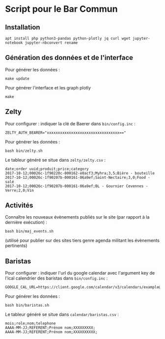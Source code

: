 # Script pour le Bar Commun

## Installation

    apt install php python3-pandas python-plotly jq curl wget jupyter-notebook jupyter-nbconvert rename

## Génération des données et de l'interface

Pour générer les données :

    make update

Pour générer l'interface et les graph plotly

    make

## Zelty

Pour configurer : indiquer la clé de Baerer dans `bin/config.inc` :

    ZELTY_AUTH_BEARER="xxxxxxxxxxxxxxxxxxxxxxxxxxxxxxxxx=="

Pour générer les données :

    bash bin/zelty.sh

Le tableur généré se situe dans `zelty/zelty.csv` :

    date;order uuid;produit;price;category
    2017-10-12;00026c-1f90220c-000162-e0acf3;Myhra;3,5;Bière - bouteille
    2017-10-12;00026c-1f90207b-000161-06a9ef;Saint-Nectaire;3,0;Food - salé
    2017-10-12;00026c-1f90207b-000161-06a9ef;BL - Gournier Cevennes - Verre;2,0;Vin

## Activités

Connaître les nouveaux évènements publiés sur le site (par rapport à la dernière exécution) :

    bash bin/maj_events.sh

(utilisé pour publier sur des sites tiers genre agenda militant les évènements pertinents)

## Baristas

Pour configurer : indiquer l'url du google calendar avec l'argument key de l'ical calendrier des baristas dans `bin/config.inc` :

    GOOGLE_CAL_URL=https://client.google.com/calendar/v3/calendars/example@example.org/events&key=KEY

Pour générer les données :

    bash bin/baristas.sh

Le tableur généré se situe dans `calendar/baristas.csv` :

    mois;role;nom;telephone
    AAAA-MM-JJ;REFERENT;Prénom nom;XXXXXXXXX;
    AAAA-MM-JJ;REFERENT;Prénom nom;XXXXXXXXXX;
